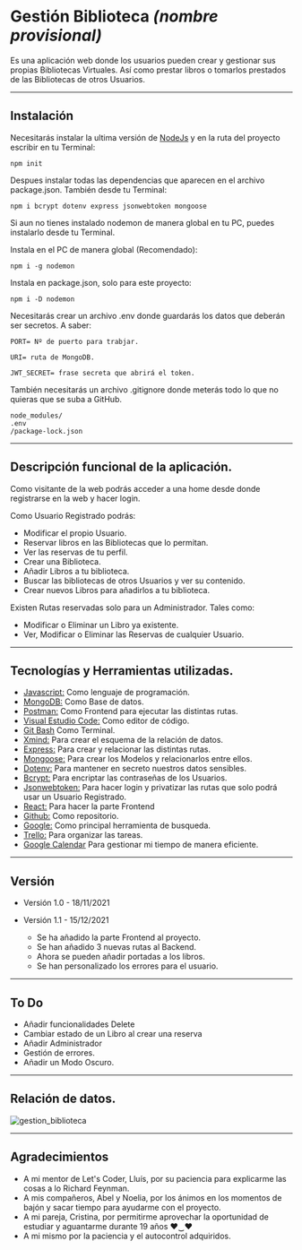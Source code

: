 # Gestión Biblioteca *(nombre provisional)*
Es una aplicación web donde los usuarios pueden crear y gestionar sus propias Bibliotecas Virtuales. Así como prestar libros o tomarlos prestados de las Bibliotecas de otros Usuarios.
***
## Instalación
Necesitarás instalar la ultima versión de [NodeJs](https://nodejs.org/es/) y en la ruta del proyecto escribir en tu Terminal:
```
npm init
```
Despues instalar todas las dependencias que aparecen en el archivo package.json. También desde tu Terminal:
```
npm i bcrypt dotenv express jsonwebtoken mongoose
```
Si aun no tienes instalado nodemon de manera global en tu PC, puedes instalarlo desde tu Terminal.

Instala en el PC de manera global (Recomendado):
```
npm i -g nodemon
```
Instala en package.json, solo para este proyecto:
```
npm i -D nodemon
```
Necesitarás crear un archivo .env donde guardarás los datos que deberán ser secretos. A saber:
```
PORT= Nº de puerto para trabjar.

URI= ruta de MongoDB.

JWT_SECRET= frase secreta que abrirá el token.
```
También necesitarás un archivo .gitignore donde meterás todo lo que no quieras que se suba a GitHub.
```
node_modules/
.env
/package-lock.json
```
***
## Descripción funcional de la aplicación.
Como visitante de la web podrás acceder a una home desde donde registrarse en la web y hacer login.

Como Usuario Registrado podrás:
- Modificar el propio Usuario.
- Reservar libros en las Bibliotecas que lo permitan.
- Ver las reservas de tu perfil.
- Crear una Biblioteca.
- Añadir Libros a tu biblioteca.
- Buscar las bibliotecas de otros Usuarios y ver su contenido.
- Crear nuevos Libros para añadirlos a tu biblioteca.

Existen Rutas reservadas solo para un Administrador. Tales como:
- Modificar o Eliminar un Libro ya existente.
- Ver, Modificar o Eliminar las Reservas de cualquier Usuario.
***
## Tecnologías y Herramientas utilizadas.
- [Javascript:](https://developer.mozilla.org/es/docs/Web/JavaScript) Como lenguaje de programación.
- [MongoDB:](https://www.mongodb.com/) Como Base de datos.
- [Postman:](https://www.postman.com/) Como Frontend para ejecutar las distintas rutas.
- [Visual Estudio Code:](https://code.visualstudio.com/) Como editor de código.
- [Git Bash](https://gitforwindows.org/) Como Terminal.
- [Xmind:](https://www.xmind.net/) Para crear el esquema de la relación de datos.
- [Express:](https://expressjs.com/es/) Para crear y relacionar las distintas rutas.
- [Mongoose:](https://mongoosejs.com/) Para crear los Modelos y relacionarlos entre ellos.
- [Dotenv:](https://www.npmjs.com/package/dotenv) Para mantener en secreto nuestros datos sensibles.
- [Bcrypt:](https://www.npmjs.com/package/bcrypt) Para encriptar las contraseñas de los Usuarios.
- [Jsonwebtoken:](https://www.npmjs.com/package/jsonwebtoken?activeTab=readme) Para hacer login y privatizar las rutas que solo podrá usar un Usuario Registrado.
- [React:](https://es.reactjs.org/docs/getting-started.html) Para hacer la parte Frontend
- [Github:](https://github.com/) Como repositorio.
- [Google:](https://www.google.es/) Como principal herramienta de busqueda.
- [Trello:](https://trello.com/) Para organizar las tareas.
- [Google Calendar](https://calendar.google.com/) Para gestionar mi tiempo de manera eficiente.
***
## Versión
- Versión 1.0 - 18/11/2021

- Versión 1.1 - 15/12/2021
    - Se ha añadido la parte Frontend al proyecto.
    - Se han añadido 3 nuevas rutas al Backend.
    - Ahora se pueden añadir portadas a los libros.
    - Se han personalizado los errores para el usuario.
***
## To Do
- Añadir funcionalidades Delete
- Cambiar estado de un Libro al crear una reserva
- Añadir Administrador 
- Gestión de errores.
- Añadir un Modo Oscuro.
***
## Relación de datos.
![gestion_biblioteca](https://user-images.githubusercontent.com/91878984/142232089-2c290cee-6097-4def-9aea-7601711f4992.png)
***
## Agradecimientos
- A mi mentor de Let's Coder, Lluís, por su paciencia para explicarme las cosas a lo Richard Feynman.
- A mis compañeros, Abel y Noelia, por los ánimos en los momentos de bajón y sacar tiempo para ayudarme con el proyecto.
- A mi pareja, Cristina, por permitirme aprovechar la oportunidad de estudiar y aguantarme durante 19 años ♥‿♥
- A mi mismo por la paciencia y el autocontrol adquiridos.